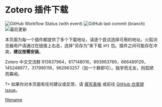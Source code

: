 # Zotero 插件下载

![GitHub Workflow Status (with event)](https://img.shields.io/github/actions/workflow/status/northword/zotero-plugins/main.yml)
![GitHub last commit (branch)](https://img.shields.io/github/last-commit/northword/zotero-plugins/gh-pages)
![最后更新](https://img.shields.io/badge/dynamic/json?url=https%3A%2F%2Fraw.githubusercontent.com%2Fnorthword%2Fzotero-plugins%2Fgh-pages%2Fplugins.json&query=%24.lastUpdate&label=%E6%9C%80%E5%90%8E%E6%9B%B4%E6%96%B0)

本页面为每一个插件都提供了多个下载地址，请逐个尝试选择可用的地址。火狐浏览器用户请通过在链接上右击，选择“另存为”来下载 `XPI` 包。插件之间可能存在冲突，**建议按需安装**。

Zotero 中文交流群 913637964，617148016，893963769，666489129，145248977，317995116，962963257（加一个群即可）。独学而无友，则孤陋而寡闻。

?> 如果你对本页面有任何建议或反馈，请 [填写表格](https://www.kdocs.cn/wo/sl/v14cwJXX) 或前往 [GitHub 仓库提 issue](https://github.com/northword/zotero-plugins)。

[filename](./plugins.md ':include')

